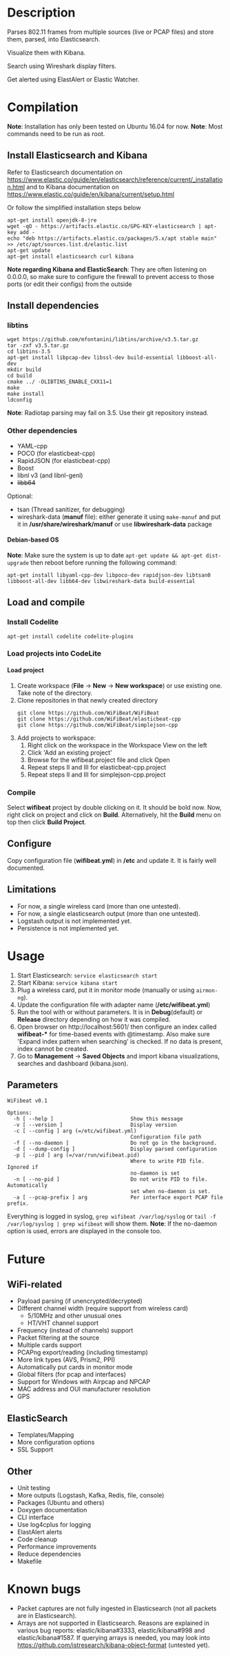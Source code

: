 # Description

Parses 802.11 frames from multiple sources (live or PCAP files) and store them, parsed, into Elasticsearch.

Visualize them with Kibana.

Search using Wireshark display filters.

Get alerted using ElastAlert or Elastic Watcher.

# Compilation

__Note__: Installation has only been tested on Ubuntu 16.04 for now.
__Note__: Most commands need to be run as root.

## Install Elasticsearch and Kibana

Refer to Elasticsearch documentation on https://www.elastic.co/guide/en/elasticsearch/reference/current/_installation.html
and to Kibana documentation on https://www.elastic.co/guide/en/kibana/current/setup.html

Or follow the simplified installation steps below

```
apt-get install openjdk-8-jre
wget -qO - https://artifacts.elastic.co/GPG-KEY-elasticsearch | apt-key add -
echo "deb https://artifacts.elastic.co/packages/5.x/apt stable main" >> /etc/apt/sources.list.d/elastic.list
apt-get update
apt-get install elasticsearch curl kibana
```

__Note regarding Kibana and ElasticSearch__: They are often listening on 0.0.0.0, so make sure to configure the firewall to prevent access to those ports (or edit their configs) from the outside

## Install dependencies

### libtins

```
wget https://github.com/mfontanini/libtins/archive/v3.5.tar.gz
tar -zxf v3.5.tar.gz
cd libtins-3.5
apt-get install libpcap-dev libssl-dev build-essential libboost-all-dev
mkdir build
cd build
cmake ../ -DLIBTINS_ENABLE_CXX11=1
make
make install
ldconfig
```

__Note__: Radiotap parsing may fail on 3.5. Use their git repository instead.

### Other dependencies

- YAML-cpp
- POCO (for elasticbeat-cpp)
- RapidJSON (for elasticbeat-cpp)
- Boost
- libnl v3 (and libnl-genl)
- ~~libb64~~

Optional:
- tsan (Thread sanitizer, for debugging)
- wireshark-data (__manuf__ file): either generate it using ```make-manuf``` and put it in __/usr/share/wireshark/manuf__ or use __libwireshark-data__ package

#### Debian-based OS

__Note__: Make sure the system is up to date ```apt-get update && apt-get dist-upgrade``` then reboot before running the following command:

```
apt-get install libyaml-cpp-dev libpoco-dev rapidjson-dev libtsan0 libboost-all-dev libb64-dev libwireshark-data build-essential 
```

## Load and compile

### Install Codelite

```
apt-get install codelite codelite-plugins
```

### Load projects into CodeLite

#### Load project

1. Create workspace (__File__ -> __New__ -> __New workspace__) or use existing one. Take note of the directory.
2. Clone repositories in that newly created directory
   ```
   git clone https://github.com/WiFiBeat/WiFiBeat
   git clone https://github.com/WiFiBeat/elasticbeat-cpp
   git clone https://github.com/WiFiBeat/simplejson-cpp
   ```
3. Add projects to workspace:
   1. Right click on the workspace in the Workspace View on the left
   2. Click 'Add an existing project'
   3. Browse for the wifibeat.project file and click Open
   4. Repeat steps II and III for elasticbeat-cpp.project
   5. Repeat steps II and III for simplejson-cpp.project

### Compile

Select __wifibeat__ project by double clicking on it. It should be bold now. Now, right click on project and click on __Build__. Alternatively, hit the __Build__ menu on top then click __Build Project__.

## Configure

Copy configuration file (__wifibeat.yml__) in __/etc__ and update it.
It is fairly well documented.

## Limitations

- For now, a single wireless card (more than one untested).
- For now, a single elasticsearch output (more than one untested).
- Logstash output is not implemented yet.
- Persistence is not implemented yet.

# Usage

1. Start Elasticsearch: ```service elasticsearch start```
2. Start Kibana: ```service kibana start```
3. Plug a wireless card, put it in monitor mode (manually or using ```airmon-ng```).
4. Update the configuration file with adapter name (__/etc/wifibeat.yml__)
5. Run the tool with or without parameters. It is in __Debug__(default) or __Release__ directory depending on how it was compiled.
6. Open browser on http://localhost:5601/ then configure an index called __wifibeat-*__ for time-based events with @timestamp. Also make sure 'Expand index pattern when searching' is checked. If no data is present, index cannot be created.
7. Go to __Management__ -> __Saved Objects__ and import kibana visualizations, searches and dashboard (kibana.json).

## Parameters

```
WiFibeat v0.1

Options:
  -h [ --help ]                         Show this message
  -v [ --version ]                      Display version
  -c [ --config ] arg (=/etc/wifibeat.yml)
                                        Configuration file path
  -f [ --no-daemon ]                    Do not go in the background.
  -d [ --dump-config ]                  Display parsed configuration
  -p [ --pid ] arg (=/var/run/wifibeat.pid)
                                        Where to write PID file. Ignored if 
                                        no-daemon is set
  -n [ --no-pid ]                       Do not write PID to file. Automatically
                                        set when no-daemon is set.
  -a [ --pcap-prefix ] arg              Per interface export PCAP file prefix.
```

Everything is logged in syslog, ```grep wifibeat /var/log/syslog``` or ```tail -f /var/log/syslog | grep wifibeat``` will show them.
__Note__: If the no-daemon option is used, errors are displayed in the console too.

# Future

## WiFi-related

- Payload parsing (if unencrypted/decrypted)
- Different channel width (require support from wireless card)
  - 5/10MHz and other unusual ones
  - HT/VHT channel support
- Frequency (instead of channels) support
- Packet filtering at the source
- Multiple cards support
- PCAPng export/reading (including timestamp)
- More link types (AVS, Prism2, PPI)
- Automatically put cards in monitor mode
- Global filters (for pcap and interfaces)
- Support for Windows with Airpcap and NPCAP
- MAC address and OUI manufacturer resolution
- GPS

## ElasticSearch
- Templates/Mapping
- More configuration options
- SSL Support

## Other
- Unit testing
- More outputs (Logstash, Kafka, Redis, file, console)
- Packages (Ubuntu and others)
- Doxygen documentation
- CLI interface
- Use log4cplus for logging
- ElastAlert alerts
- Code cleanup
- Performance improvements
- Reduce dependencies
- Makefile

# Known bugs

- Packet captures are not fully ingested in Elasticsearch (not all packets are in Elasticsearch).
- Arrays are not supported in Elasticsearch. Reasons are explained in various bug reports: elastic/kibana#3333, elastic/kibana#998 and elastic/kibana#1587. If querying arrays is needed, you may look into https://github.com/istresearch/kibana-object-format (untested yet).
